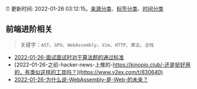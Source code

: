 :alarm_clock: 更新时间: 2022-01-26 03:12:15。[来源分类](../README.md)、[标签分类](../TAGS.md)、[时间分类](../TIMELINE.md)

## 前端进阶相关


> 关键字：`AST`、`GPU`、`WebAssembly`、`Vim`、`HTTP`、`算法`、`全栈`



- [2022-01-26-面试面试时对于算法题的通过标准](https://www.v2ex.com/t/830654) 
- [2022-01-26-之前-hacker-news-上推的-https://kinopio.club/-还是挺好用的，有类似这样的工具吗？](https://www.v2ex.com/t/830640) 
- [2022-01-26-为什么说-WebAssembly-是-Web-的未来？](https://toutiao.io/k/ym9tv10) 